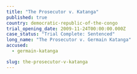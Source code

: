 ```yaml
---
title: "The Prosecutor v. Katanga"
published: true
country: democratic-republic-of-the-congo
trial_opening_date: 2009-11-24T00:00:00.000Z
case_status: "Trial Complete: Sentenced"
long_name: "The Prosecutor v. Germain Katanga"
accused:
  - germain-katanga

slug: the-prosecutor-v-katanga
---
```


